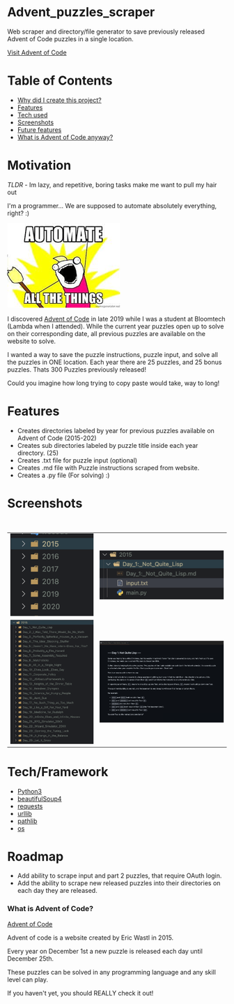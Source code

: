 # Advent_puzzles_scraper


Web scraper and directory/file generator to save previously released Advent of Code puzzles in a single location.


[Visit Advent of Code](https://adventofcode.com)

# Table of Contents
- [Why did I create this project?](https://github.com/scottmm374/Advent_puzzles_scraper#motivation)
- [Features](https://github.com/scottmm374/Advent_puzzles_scraper#features)
- [Tech used](https://github.com/scottmm374/Advent_puzzles_scraper#techframework)
- [Screenshots](https://github.com/scottmm374/Advent_puzzles_scraper#screenshots)
- [Future features](https://github.com/scottmm374/Advent_puzzles_scraper#roadmap)
- [What is Advent of Code anyway?](https://github.com/scottmm374/Advent_puzzles_scraper#what-is-advent-of-code) 


# Motivation   
<em>TLDR</em> - Im lazy, and repetitive, boring tasks make me want to pull my hair out

I'm a programmer... We are supposed to automate absolutely everything, right? :)

![Alt text](images/download.jpeg)

I discovered [Advent of Code](https://adventofcode.com) in late 2019 while I was a student at Bloomtech (Lambda when I attended).
While the current year puzzles open up to solve on their corresponding date, all previous puzzles are available on the website to solve.

I wanted a way to save the puzzle instructions, puzzle input, and solve all the puzzles in ONE location.
Each year there are 25 puzzles, and 25 bonus puzzles. Thats 300 Puzzles previously released! 

Could you imagine how long trying to copy paste would take, way to long!

# Features


- Creates directories labeled by year for previous puzzles available on Advent of Code (2015-202)
- Creates sub directories labeled by puzzle title inside each year directory. (25)
- Creates .txt file for puzzle input (optional)
- Creates .md file with Puzzle instructions scraped from website.
- Creates a .py file (For solving) :) 

# Screenshots
</table>
<br>

<table width='100%' align='center'>
<tr>
<td><img src='images/year_directories.png'></td>
<td><img src='images/puzzle_file.png'  ></td>

</tr>
<tr>
<td><img src='images/puzzle_sub_directories.png' ></td>
<td><img src='images/puzzle_readme.png'></td>
</tr>
<!-- <td><img src='images/puzzle_file.png' ></td> -->

</tr>
</table>



# Tech/Framework

- [Python3](https://www.python.org/downloads/)
- [beautifulSoup4](https://pypi.org/project/beautifulsoup4/)
- [requests](https://pypi.org/project/requests/)
- [urllib](https://docs.python.org/3/library/urllib.html)
- [pathlib](https://docs.python.org/3/library/pathlib.html)
- [os](https://docs.python.org/3/library/os.html)

# Roadmap

- Add ability to scrape input and part 2 puzzles, that require OAuth login.
- Add the ability to scrape new released puzzles into their directories on each day they are released.


### What is Advent of Code?

[Advent of Code](https://adventofcode.com)

Advent of code is a website created by Eric Wastl in 2015.

Every year on December 1st a new puzzle is released each day until December 25th.

These puzzles can be solved in any programming language and any skill level can play.

If you haven't yet, you should REALLY check it out!